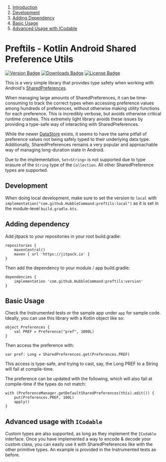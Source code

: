 
1. [Introduction](#preftils)
2. [Development](#development)
3. [Adding Dependency](#adding-dependency)
4. [Basic Usage](#basic-usage)
5. [Advanced Usage with ICodable](#advanced-usage-with-icodable)

# Preftils - Kotlin Android Shared Preference Utils

[pkg-url]: https://jitpack.io/#hubblecommand/preftils
[![Version Badge](https://jitpack.io/v/HubbleCommand/preftils.svg)][pkg-url]
[![Downloads Badge](https://jitpack.io/v/HubbleCommand/preftils/month.svg)][pkg-url]
[![License Badge](https://img.shields.io/github/license/HubbleCommand/preftils.svg?color=blue)](https://github.com/hubblecommand/preftils/blob/master/LICENSE)

This is a very simple library that provides type safety when working with Android's [SharedPreferences](https://developer.android.com/training/data-storage/shared-preferences).

When managing large amounts of SharedPreferences, it can be time-consuming to track the correct types when accessing preference values among hundreds of preferences, without otherwise making utility functions for each preference. This is incredibly verbose, but avoids otherwise critical runtime crashes. This extremely light library avoids these issues by providing a type-safe way of interacting with SharedPreferences.

While the newer [DataStore](https://developer.android.com/topic/libraries/architecture/datastore) exists, it seems to have the same pitfall of preference values not being safely typed to their underlying data type. Additionally, SharedPreferences remains a very popular and approachable way of managing long-duration state in Android.

Due to the implementation, `Set<String>` is not supported due to type erasure of the `String` type of the `Collection`. All other SharedPreference types are supported.

## Development
When doing local development, make sure to set the version to `local` with `implementation("com.github.HubbleCommand:preftils:local")` as it is set in the module-level `build.gradle.kts`.

## Adding dependency
Add jitpack to your repositories in your root build.gradle:
```
repositories {
    mavenCentral()
    maven { url 'https://jitpack.io' }
}
```

Then add the dependency to your module / app build.gradle:
```
dependencies {
    implementation 'com.github.HubbleCommand:preftils:version'
}
```

## Basic Usage
Check the Instrumented tests or the sample app under `app` for sample code. Ideally, you can use this library with a Kotlin object like so:
```
object Preferences {
    val PREF = Preference("pref", 1000L)
}
```

Then access the preference with:
```
var pref: Long = SharedPreferences.get(Preferences.PREF)
```
This access is type-safe, and trying to cast, say, the Long PREF to a String will fail at compile-time.

The preference can be updated with the following, which will also fail at compile-time if the types do not match:
```
with (PreferenceManager.getDefaultSharedPreferences(this).edit()) {
    put(Preferences.PREF, 100L)
    apply()
}
```

## Advanced usage with `ICodable`
Custom types are also supported, as long as they implement the `ICodable` interface. Once you have implemented a way to encode & decode your custom class, you can easily use it with SharedPreferences like with the other primitive types. An example is provided in the Instrumented tests as before.
